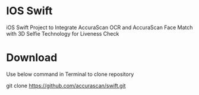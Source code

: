 # IOS Swift 
iOS Swift Project to Integrate AccuraScan OCR and AccuraScan Face Match with 3D Selfie Technology for Liveness Check

# Download
Use below command in Terminal to clone repository

git clone https://github.com/accurascan/swift.git
